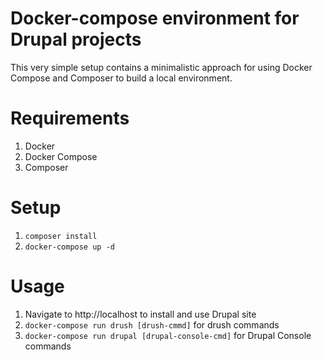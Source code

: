 # Docker-compose environment for Drupal projects

This very simple setup contains a minimalistic approach for using Docker Compose and Composer to build a local environment.

# Requirements

1. Docker
1. Docker Compose
1. Composer

# Setup

1. `composer install`
1. `docker-compose up -d`

# Usage

1. Navigate to http://localhost to install and use Drupal site
2. `docker-compose run drush [drush-cmmd]` for drush commands
3. `docker-compose run drupal [drupal-console-cmd]` for Drupal Console commands

